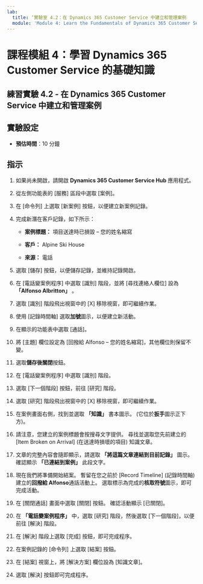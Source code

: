 ```yaml
---
lab:
  title: ‘實驗室 4.2：在 Dynamics 365 Customer Service 中建立和管理案例
  module: 'Module 4: Learn the Fundamentals of Dynamics 365 Customer Service'
---
```


<a name="module-4-learn-the-fundamentals-of-dynamics-365-customer-service"></a>課程模組 4：學習 Dynamics 365 Customer Service 的基礎知識
========================

## <a name="practice-lab-42---create-and-manage-cases-in-dynamics-365-customer-service"></a>練習實驗 4.2 - 在 Dynamics 365 Customer Service 中建立和管理案例

## <a name="lab-setup"></a>實驗設定

  - **預估時間**：10 分鐘

## <a name="instructions"></a>指示

1. 如果尚未開啟，請開啟 **Dynamics 365 Customer Service Hub** 應用程式。 

2. 從左側功能表的 [服務] 區段中選取 [案例]。 

3. 在 [命令列] 上選取 [新案例] 按鈕，以便建立新案例記錄。

4. 完成新潛在客戶記錄，如下所示：

    - **案例標題：** 項目送達時已損毀 – 您的姓名縮寫

    - **客戶：** Alpine Ski House

    - **來源：** 電話

5. 選取 [儲存] 按鈕，以便儲存記錄，並維持記錄開啟。 

6. 在 [電話變案例程序] 中選取 [識別] 階段，並將 [尋找連絡人欄位] 設為 **「Alfonso Albritton」** 。 

7. 選取 [識別] 階段飛出視窗中的 [X] 移除視窗，即可繼續作業。 

8. 使用 [記錄時間軸] 選取**加號**圖示，以便建立新活動。 

9. 在顯示的功能表中選取 [通話]。

10. 將 [主題] 欄位設定為 [回撥給 Alfonso – 您的姓名縮寫]，其他欄位則保留不變。 

11. 選取**儲存後關閉**按鈕。 

12. 在 [電話變案例程序] 中選取 [識別] 階段。

13. 選取 [下一個階段] 按鈕，前往 [研究] 階段。 

14. 選取 [研究] 階段飛出視窗中的 [X] 移除視窗，即可繼續作業。 

15. 在案例畫面右側，找到並選取 **「知識」** 書本圖示。 (它位於**扳手**圖示正下方)。

16. 請注意，您建立的案例標題會按搜尋文字提供。 尋找並選取您先前建立的 [Item Broken on Arrival] \(在送達時損壞的項目\) 知識文章。 

17. 文章的完整內容會隨即顯示，請選取 **「將這篇文章連結到目前記錄」** 圖示。 確認顯示 **「已連結到案例」** 此段文字。 

18. 現在我們將準備開始結案。 暫留在您之前於 [Record Timeline] \(記錄時間軸\) 建立的**回撥給 Alfonso**通話活動上。 選取標示為完成的**核取符號**圖示，即可完成活動。 

19. 在 [關閉通話] 畫面中選取 [關閉] 按鈕。 確認活動顯示 [已關閉]。

20. 在 **「電話變案例程序」** 中，選取 [研究] 階段，然後選取 [下一個階段]，以便前往 [解決] 階段。

21. 在 [解決] 階段上選取 [完成] 按鈕，即可完成程序。

22. 在案例記錄的 [命令列] 上選取 [結案] 按鈕。

23. 在 [結案] 視窗上，將 [解決方案] 欄位設為 [知識文章]。 

24. 選取 [解決] 按鈕即可完成程序。
